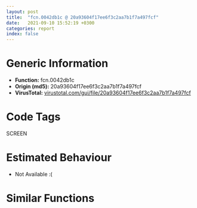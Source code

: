 ```yaml
---
layout: post
title:  "fcn.0042db1c @ 20a93604f17ee6f3c2aa7b1f7a497fcf"
date:   2021-09-10 15:52:19 +0300
categories: report
index: false
---
```


# Generic Information
- **Function:** fcn.0042db1c
- **Origin (md5):** 20a93604f17ee6f3c2aa7b1f7a497fcf
- **VirusTotal:** [virustotal.com/gui/file/20a93604f17ee6f3c2aa7b1f7a497fcf][virustotal_ref]

# Code Tags
<span class="tag" id="SCREEN">SCREEN</span>


# Estimated Behaviour
<ul><li class="bhv-desc" id="na">Not Available :(</li></ul>

# Similar Functions
<script type="text/javascript" src="https://www.gstatic.com/charts/loader.js"></script>
<script type="text/javascript">

    google.charts.load('current', {'packages':['corechart']});
    google.charts.setOnLoadCallback(drawChart);

    function drawChart() {
    var data = new google.visualization.DataTable();
        data.addColumn('number', 'X');
        data.addColumn('number', 'Y');
        data.addColumn({type: 'string', role: 'tooltip', 'p': {'html': true}});
        data.addColumn({'type': 'string', 'role': 'style'});
        
        data.addRows([
    [0, 0, '<b><a href="/report/fcn.0042db1c@20a93604f17ee6f3c2aa7b1f7a497fcf">fcn.0042db1c</a><br>@20a93604f17ee6f3c2aa7b1f7a497fcf</b><br>', 'point { fill-color: #e0440e; }'],

        ]);

    var options = {
        title: 'Similarity Plot',
        legend: 'none',
        colors: ['#dedbd9', '#e6693e', '#ec8f6e', '#f3b49f', '#f6c7b6'],
        tooltip: {isHtml: true, trigger: 'both'},
        explorer: {
        actions: ["dragToZoom", "rightClickToReset"],
        },
        chartArea: {
        width: '80%',
        height: '80%'
        },
        width: '100%',
        height: '100%'
    };

    var chart = new google.visualization.ScatterChart(document.getElementById('chart_div'));

    chart.draw(data, options);
    }
    
</script>


<div id="chart_div" style="width: 100%px; height: 100%;"></div>

# Disassembled Code
{% highlight nasm %}

push 0x70
mov eax, 0x45cc90
call fcn.00458aa1
mov eax, dword[ebp+0xc]
movsx ecx, ax
mov dword[ebp-0x34], ecx
shr eax, 0x10
cwde
mov dword[ebp-0x30], eax
mov eax, dword[ebp+0x10]
and dword[eax], 0
mov dword[ebp-0x18], 0x2b
push 0x11
pop ebx
mov dword[ebp-0x14], ebx
push 0x12
pop edi
mov dword[ebp+0xc], edi
push 0x49
pop esi
mov dword[ebp-0x20], esi
mov eax, dword[ebp+0xc]
mov ecx, dword[ebp-0x14]
imul eax, ecx
mov ecx, dword[ebp-0x14]
imul ecx, ecx, 0x1e
sub eax, ecx
mov ecx, dword[ebp+0xc]
sub eax, ecx
mov dword[ebp-0x18], eax
mov eax, dword[ebp-0x20]
mov ecx, dword[ebp+0xc]
imul eax, ecx
mov dword[ebp-0x18], eax
mov eax, dword[ebp-0x18]
imul eax, eax, 0x13
push 0xffffffffffffffa0
pop ecx
sub ecx, eax
add ecx, dword[ebp+0xc]
push 0xfffffffffffffff6
add ecx, dword[ebp-0x14]
add ecx, dword[ebp-0x14]
mov dword[ebp-0x14], ecx
mov eax, dword[ebp+0xc]
mov ecx, dword[ebp-0x18]
imul eax, ecx
imul eax, eax, 0x41
mov dword[ebp-0x14], eax
mov eax, dword[ebp+0xc]
mov ecx, dword[ebp+0xc]
imul eax, ecx
pop ecx
sub ecx, eax
add ecx, dword[ebp+0xc]
add ecx, dword[ebp+0xc]
add ecx, dword[ebp+0xc]
mov dword[ebp-0x14], ecx
mov eax, dword[ebp-0x14]
mov ecx, dword[ebp-0x14]
sub eax, ecx
add eax, dword[ebp+0xc]
mov dword[ebp+0xc], eax
mov eax, dword[ebp-0x20]
mov ecx, dword[ebp+0xc]
cmp ecx, eax
jg off.b202
mov eax, dword[ebp+0xc]
mov eax, dword[ebp-0x14]
mov eax, dword[ebp+0xc]
push 0x1e
cdq
pop ecx
idiv ecx
mov dword[ebp+0xc], eax
or dword[ebp-0x28], 0xffffffff
mov dword[ebp-0x18], 0x2b
mov dword[ebp-0x14], ebx
mov dword[ebp+0xc], edi
mov dword[ebp-0x20], esi
mov eax, dword[ebp+0xc]
mov ecx, dword[ebp-0x14]
imul eax, ecx
mov ecx, dword[ebp-0x14]
imul ecx, ecx, 0x1e
sub eax, ecx
mov ecx, dword[ebp+0xc]
sub eax, ecx
mov dword[ebp-0x18], eax
mov eax, dword[ebp-0x20]
mov ecx, dword[ebp+0xc]
imul eax, ecx
mov dword[ebp-0x18], eax
mov eax, dword[ebp-0x18]
imul eax, eax, 0x13
push 0xffffffffffffffa0
pop ecx
sub ecx, eax
add ecx, dword[ebp+0xc]
push 0xfffffffffffffff6
add ecx, dword[ebp-0x14]
add ecx, dword[ebp-0x14]
mov dword[ebp-0x14], ecx
mov eax, dword[ebp+0xc]
mov ecx, dword[ebp-0x18]
imul eax, ecx
imul eax, eax, 0x41
mov dword[ebp-0x14], eax
mov eax, dword[ebp+0xc]
mov ecx, dword[ebp+0xc]
imul eax, ecx
pop ecx
sub ecx, eax
add ecx, dword[ebp+0xc]
add ecx, dword[ebp+0xc]
add ecx, dword[ebp+0xc]
mov dword[ebp-0x14], ecx
mov eax, dword[ebp-0x14]
mov ecx, dword[ebp-0x14]
sub eax, ecx
add eax, dword[ebp+0xc]
mov dword[ebp+0xc], eax
mov eax, dword[ebp-0x20]
mov ecx, dword[ebp+0xc]
cmp ecx, eax
jg off.b365
mov eax, dword[ebp+0xc]
mov eax, dword[ebp-0x14]
mov eax, dword[ebp+0xc]
push 0x1e
cdq
pop ecx
idiv ecx
mov dword[ebp+0xc], eax
mov eax, dword[0x4839b8]
lea edx, [ebp-0x28]
push edx
push 0x400
push 1
mov dword[ebp-0x2c], eax
mov eax, dword[ebp+8]
mov eax, dword[eax+0x6c]
mov ecx, dword[eax]
lea edx, [ebp-0x2c]
push edx
push 0x4603a0
push eax
call dword[ecx+0x14]
test eax, eax
js off.b1015
lea eax, [ebp-0x5c]
push eax
call dword[sym.imp.OLEAUT32.dll_VariantClear]
push 3
pop eax
mov word[ebp-0x7c], ax
mov eax, dword[ebp-0x30]
mov dword[ebp-0x74], eax
push 3
pop eax
mov word[ebp-0x6c], ax
mov eax, dword[ebp-0x34]
mov dword[ebp-0x64], eax
lea eax, [ebp-0x5c]
push eax
lea eax, [ebp-0x7c]
push eax
lea eax, [ebp-0x6c]
push eax
push dword[ebp-0x28]
mov eax, dword[ebp+8]
add eax, 0x6c
push eax
call fcn.0040450e
mov dword[ebp+0xc], eax
lea eax, [ebp-0x6c]
push eax
call dword[sym.imp.OLEAUT32.dll_VariantCopy]
lea eax, [ebp-0x7c]
push eax
call dword[sym.imp.OLEAUT32.dll_VariantCopy]
fld qword[0x47c9d8]
fstp qword[ebp-0x4c]
xor eax, eax
fld qword[0x47c9d0]
fstp qword[ebp-0x44]
fld qword[0x47c9c8]
fstp qword[ebp-0x24]
fld qword[0x47c9c0]
fstp qword[ebp-0x44]
fld qword[ebp-0x24]
fdiv qword[0x47c9b8]
fstp qword[ebp-0x24]
fld qword[ebp-0x4c]
fadd qword[0x47c9f0]
fstp qword[ebp-0x24]
cmp dword[ebp+0xc], eax
jl off.b1005
cmp word[ebp-0x5c], ax
je off.b1005
push 0x16
push eax
lea eax, [ebp-0x5c]
push eax
push eax
call dword[sym.imp.OLEAUT32.dll_VariantTimeToDosDateTime]
test eax, eax
js off.b1005
mov eax, dword[ebp-0x54]
xor ecx, ecx
inc ecx
mov dword[ebp-0x14], eax
cmp eax, ecx
jg off.b634
xor esi, esi
lea eax, [ebp-0x5c]
push eax
call dword[sym.imp.OLEAUT32.dll_VariantCopy]
mov eax, esi
jmp off.b1017
fld qword[0x47ca30]
mov eax, dword[ebp+0x10]
fstp qword[ebp-0x3c]
mov dword[eax], ecx
fld qword[0x47ca28]
fstp qword[ebp-0x24]
fld qword[0x47ca20]
fstp qword[ebp-0x4c]
fld qword[0x47ca18]
fstp qword[ebp-0x1c]
fld qword[0x47c970]
fstp qword[ebp-0x44]
fld qword[0x47ca10]
fstp qword[ebp-0x4c]
fld qword[ebp-0x24]
fmul qword[0x47ca08]
fmul qword[ebp-0x1c]
fmul qword[ebp-0x24]
fmul qword[0x47ca00]
fmul qword[ebp-0x1c]
fadd qword[0x47c9f8]
fsub qword[ebp-0x4c]
fstp qword[ebp-0x4c]
fld qword[ebp-0x44]
fld qword[ebp-0x24]
fucompp
fnstsw ax
test ah, 0x44
jp off.b789
fld qword[ebp-0x24]
fmul qword[ebp-0x24]
fmul qword[0x47c9e8]
fmul qword[ebp-0x24]
fmul qword[ebp-0x3c]
fsub qword[ebp-0x1c]
fadd qword[0x47c9e0]
fstp qword[ebp-0x3c]
fld qword[ebp-0x44]
fadd qword[0x47c9f0]
fadd qword[ebp-0x3c]
fstp qword[ebp-0x4c]
lea eax, [ebp-0x34]
push eax
mov eax, dword[ebp+8]
push dword[eax+0x74]
call dword[sym.imp.USER32.dll_ClientToScreen]
mov dword[ebp-0x18], 0x2b
mov dword[ebp+0xc], ebx
mov dword[ebp+0x10], edi
mov dword[ebp-0x20], esi
mov eax, dword[ebp+0x10]
mov ecx, dword[ebp+0xc]
imul eax, ecx
mov ecx, dword[ebp+0xc]
imul ecx, ecx, 0x1e
sub eax, ecx
mov ecx, dword[ebp+0x10]
sub eax, ecx
mov dword[ebp-0x18], eax
mov eax, dword[ebp-0x20]
mov ecx, dword[ebp+0x10]
imul eax, ecx
mov dword[ebp-0x18], eax
mov eax, dword[ebp-0x18]
imul eax, eax, 0x13
push 0xffffffffffffffa0
pop ecx
sub ecx, eax
add ecx, dword[ebp+0x10]
push 0xfffffffffffffff6
add ecx, dword[ebp+0xc]
add ecx, dword[ebp+0xc]
mov dword[ebp+0xc], ecx
mov eax, dword[ebp+0x10]
mov ecx, dword[ebp-0x18]
imul eax, ecx
imul eax, eax, 0x41
mov dword[ebp+0xc], eax
mov eax, dword[ebp+0x10]
mov ecx, dword[ebp+0x10]
imul eax, ecx
pop ecx
sub ecx, eax
add ecx, dword[ebp+0x10]
add ecx, dword[ebp+0x10]
add ecx, dword[ebp+0x10]
mov dword[ebp+0xc], ecx
mov eax, dword[ebp+0xc]
mov ecx, dword[ebp+0xc]
sub eax, ecx
add eax, dword[ebp+0x10]
mov dword[ebp+0x10], eax
mov eax, dword[ebp-0x20]
mov ecx, dword[ebp+0x10]
cmp ecx, eax
jg off.b964
mov eax, dword[ebp+0x10]
mov eax, dword[ebp+0xc]
mov eax, dword[ebp+0x10]
push 0x1e
cdq
pop ecx
idiv ecx
mov dword[ebp+0x10], eax
movzx eax, word[ebp-0x30]
movzx ecx, word[ebp-0x34]
shl eax, 0x10
or eax, ecx
push eax
push dword[ebp-0x14]
mov eax, dword[ebp+8]
push 0xa1
push dword[eax+4]
call dword[sym.imp.USER32.dll_SendMessageW]
mov esi, eax
jmp off.b617
lea eax, [ebp-0x5c]
push eax
call dword[sym.imp.OLEAUT32.dll_VariantCopy]
xor eax, eax
call fcn.00458b79
ret 0xc

{% endhighlight %}

[virustotal_ref]: https://www.virustotal.com/gui/file/20a93604f17ee6f3c2aa7b1f7a497fcf